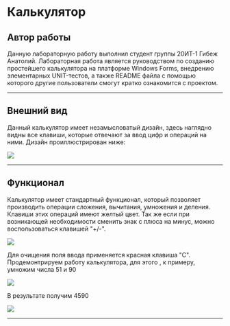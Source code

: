 # Калькулятор
## Автор работы 
Данную лабораторную работу выполнил студент группы 20ИТ-1 Гибеж Анатолий. Лабораторная работа является руководством по созданию простейшего калькулятора на платформе Windows Forms, внедрению элементарных UNIT-тестов, а также README файла с помощью которого другие пользователи смогут кратко ознакомится с проектом.
___
## Внешний вид
Данный калькулятор имеет незамысловатый дизайн, здесь наглядно видны все клавиши, которые отвечают за ввод цифр и операций на ними.
Дизайн проиллюстрирован ниже:

![](calc.png)

___
## Функционал
Калькулятор имеет стандартный функционал, который позволяет производить операции сложения, вычитания, умножения и деления. Клавиши этих операций имеют желтый цвет.
Так же если при возникающей необходимости сменить знак с плюса на минус, можно воспользоваться клавишей "+/-".

![](calc1.jpg)

Для очищения поля ввода применяется красная клавиша "C".
Продемонтрируем работу калькулятора, для этого , к примеру, умножим числа 51 и 90

![](Calc2.png)

В результате получим 4590

![](Calc3.png)
___
